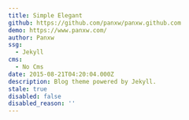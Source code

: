 ```yaml
---
title: Simple Elegant
github: https://github.com/panxw/panxw.github.com
demo: https://www.panxw.com/
author: Panxw
ssg:
  - Jekyll
cms:
  - No Cms
date: 2015-08-21T04:20:04.000Z
description: Blog theme powered by Jekyll.
stale: true
disabled: false
disabled_reason: ''
---
```

